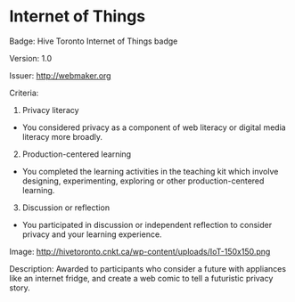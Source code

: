 # Internet of Things

Badge: Hive Toronto Internet of Things badge

Version: 1.0

Issuer: http://webmaker.org

Criteria: 
1) Privacy literacy
- You considered privacy as a component of web literacy or digital media literacy more broadly.
2) Production-centered learning
- You completed the learning activities in the teaching kit which involve designing, experimenting, exploring or other production-centered learning.
3) Discussion or reflection
- You participated in discussion or independent reflection to consider privacy and your learning experience.

Image: http://hivetoronto.cnkt.ca/wp-content/uploads/IoT-150x150.png

Description: Awarded to participants who consider a future with appliances like an
internet fridge, and create a web comic to tell a futuristic privacy story.  
